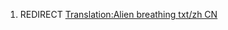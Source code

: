 1.  REDIRECT [Translation:Alien breathing txt/zh
    CN](Translation:Alien_breathing_txt/zh_CN "wikilink")